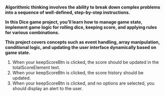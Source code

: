**Algorithmic thinking involves the ability to break down complex problems into a sequence of well-defined, step-by-step instructions.**

**In this Dice game project, you’ll learn how to manage game state, implement game logic for rolling dice, keeping score, and applying rules for various combinations.**

**This project covers concepts such as event handling, array manipulation, conditional logic, and updating the user interface dynamically based on game state.**

1. When your keepScoreBtn is clicked, the score should be updated in the totalScoreElement text.
2. When your keepScoreBtn is clicked, the score history should be updated.
3. When your keepScoreBtn is clicked, and no options are selected, you should display an alert to the user.
